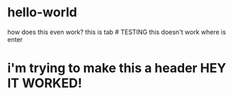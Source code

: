 # hello-world

how does this even work?
  this is tab
    # TESTING this doesn't work where is enter
    
# i'm trying to make this a header HEY IT WORKED!
